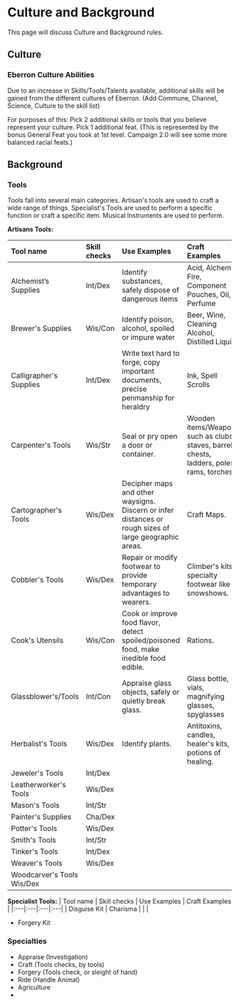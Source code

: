 # Culture and Background

This page will discuss Culture and Background rules. 

<!-- toc -->

## Culture

### Eberron Culture Abilities
Due to an increase in Skills/Tools/Talents available, additional skills will be gained from the different cultures of Eberron.  (Add Commune, Channel, Science, Culture to the skill list) 

For purposes of this: Pick 2 additional skills or tools that you believe represent your culture. 
Pick 1 additional feat. (This is represented by the bonus General Feat you took at 1st level. Campaign 2.0 will see some more balanced racial feats.)




## Background

### Tools
Tools fall into several main categories. Artisan's tools are used to craft a wide range of things. Specialist's Tools are used to perform a specific function or craft a specific item. Musical Instruments are used to perform.

**Artisans Tools:**

| Tool name | Skill checks | Use Examples | Craft Examples |
|:---|:---|:---|:---|
| Alchemist’s Supplies | Int/Dex | Identify substances, safely dispose of dangerous items | Acid, Alchemist Fire, Component Pouches, Oil, Perfume | 
| Brewer's Supplies | Wis/Con | Identify poison, alcohol, spoiled or impure water | Beer, Wine, Cleaning Alcohol, Distilled Liquid |
| Calligrapher's Supplies | Int/Dex | Write text hard to forge, copy important documents, precise penmanship for heraldry | Ink, Spell Scrolls |
| Carpenter's Tools | Wis/Str | Seal or pry open a door or container. | Wooden items/Weapons such as clubs, staves, barrels, chests, ladders, poles, rams, torches. |
| Cartographer's Tools |  Wis/Dex | Decipher maps and other waysigns. Discern or infer distances or rough sizes of large geographic areas. | Craft Maps. | 
|  Cobbler's Tools | Wis/Dex | Repair or modify footwear to provide temporary advantages to wearers. | Climber's kits, specialty footwear like snowshows. | 
|  Cook's Utensils |  Wis/Con | Cook or improve food flavor, detect spoiled/poisoned food, make inedible food edible. | Rations. | 
|  Glassblower's/Tools |  Int/Con | Appraise glass objects, safely or quietly break glass. | Glass bottle, vials, magnifying glasses, spyglasses |   
| Herbalist's Tools |  Wis/Dex | Identify plants. | Antitoxins, candles, healer's kits, potions of healing. | 
| Jeweler's Tools | Int/Dex |  | | 
| Leatherworker's Tools | Wis/Dex | | | 
|  Mason's Tools | Int/Str | | | 
|  Painter's Supplies |  Cha/Dex | | | 
|  Potter's Tools |  Wis/Dex | | | 
|  Smith's Tools |  Int/Str | | | 
|  Tinker's Tools |  Int/Dex | | | 
|  Weaver's Tools |  Wis/Dex | | | 
| Woodcarver's Tools  Wis/Dex | | | 

**Specialist Tools:**
| Tool name | Skill checks | Use Examples | Craft Examples |
|:---|:---|:---|:---|
|  Disguise Kit | Charisma |  | | 
- Forgery Kit



### Specialties
- Appraise (Investigation)
- Craft  (Tools checks, by tools)
- Forgery (Tools check, or sleight of hand)
- Ride (Handle Animal)
- Agriculture
- 